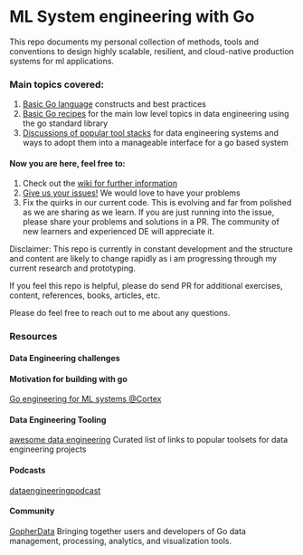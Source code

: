 # ML System engineering with Go

This repo documents my personal collection of
methods, tools and conventions to design highly scalable, 
resilient, and cloud-native production systems for ml applications.

### Main topics covered:
1. [Basic Go language](https://github.com/SkillSmart/ml-system-engineering-with-go/tree/master/01_go_language_basics) constructs and best practices
2. [Basic Go recipes](https://github.com/SkillSmart/ml-system-engineering-with-go/tree/master/02_go_basic_recipes) for the main low level topics in data engineering using the go standard library
3. [Discussions of popular tool stacks]() for data engineering systems and ways to adopt them
into a manageable interface for a go based system

#### Now you are here, feel free to:
1. Check out the [wiki for further information](https://github.com/SkillSmart/go-ml-system-engineering/wiki)
2. [Give us your issues!](https://github.com/SkillSmart/go-ml-system-engineering/wiki) We would love to have your problems
3. Fix the quirks in our current code. This is evolving and far from polished as we are sharing
as we learn. If you are just running into the issue, please share your problems and solutions in a PR. 
The community of new learners and experienced DE will appreciate it.

Disclaimer: This repo is currently in constant development
and the structure and content are likely to change rapidly as i am 
progressing through my current research and prototyping. 

If you feel this repo is helpful, please do send PR for additional
exercises, content, references, books, articles, etc.

Please do feel free to reach out to me about any questions.

### Resources

#### Data Engineering challenges 
 
#### Motivation for building with go

[Go engineering for ML systems @Cortex](https://towardsdatascience.com/why-were-writing-machine-learning-infrastructure-in-go-not-python-38d6a37e2d76) 

#### Data Engineering Tooling
[awesome data engineering](https://github.com/igorbarinov/awesome-data-engineering) Curated list of links to popular
toolsets for data engineering projects
#### Podcasts
[dataengineeringpodcast](https://www.dataengineeringpodcast.com/)
#### Community
[GopherData](https://github.com/gopherdata) Bringing together users and developers of Go data management, processing, analytics, and visualization tools. 
